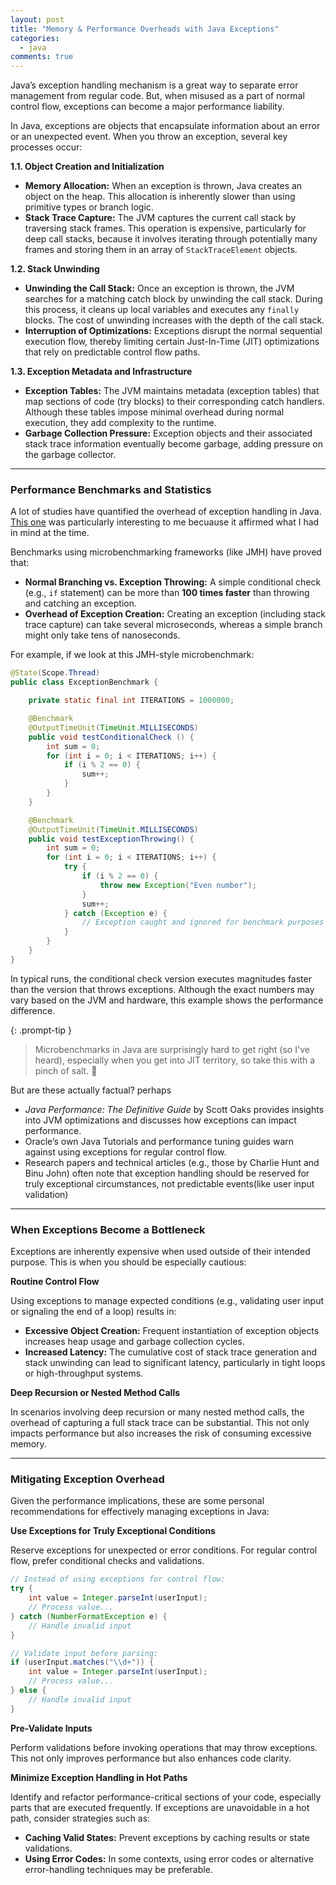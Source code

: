 ```yaml
---
layout: post
title: "Memory & Performance Overheads with Java Exceptions"
categories:
  - java
comments: true
--- 
```


Java’s exception handling mechanism is a great way to separate error management from regular code. But, when misused as a part of normal control flow, exceptions can become a major performance liability.

In Java, exceptions are objects that encapsulate information about an error or an unexpected event. When you throw an exception, several key processes occur:

**1.1. Object Creation and Initialization**

- **Memory Allocation:** When an exception is thrown, Java creates an object on the heap. This allocation is inherently slower than using primitive types or branch logic.
- **Stack Trace Capture:** The JVM captures the current call stack by traversing stack frames. This operation is expensive, particularly for deep call stacks, because it involves iterating through potentially many frames and storing them in an array of `StackTraceElement` objects.

**1.2. Stack Unwinding**

- **Unwinding the Call Stack:** Once an exception is thrown, the JVM searches for a matching catch block by unwinding the call stack. During this process, it cleans up local variables and executes any `finally` blocks. The cost of unwinding increases with the depth of the call stack.
- **Interruption of Optimizations:** Exceptions disrupt the normal sequential execution flow, thereby limiting certain Just-In-Time (JIT) optimizations that rely on predictable control flow paths.

**1.3. Exception Metadata and Infrastructure**

- **Exception Tables:** The JVM maintains metadata (exception tables) that map sections of code (try blocks) to their corresponding catch handlers. Although these tables impose minimal overhead during normal execution, they add complexity to the runtime.
- **Garbage Collection Pressure:** Exception objects and their associated stack trace information eventually become garbage, adding pressure on the garbage collector.

---

### Performance Benchmarks and Statistics

A lot of studies have quantified the overhead of exception handling in Java. [This one](https://shipilev.net/blog/2014/exceptional-performance/) was particularly interesting to me becuause it affirmed what I had in mind at the time.


Benchmarks using microbenchmarking frameworks (like JMH) have proved that:

- **Normal Branching vs. Exception Throwing:** A simple conditional check (e.g., `if` statement) can be more than **100 times faster** than throwing and catching an exception.
- **Overhead of Exception Creation:** Creating an exception (including stack trace capture) can take several microseconds, whereas a simple branch might only take tens of nanoseconds.

For example, if we look at this JMH-style microbenchmark:

```java
@State(Scope.Thread)
public class ExceptionBenchmark {

    private static final int ITERATIONS = 1000000;

    @Benchmark
    @OutputTimeUnit(TimeUnit.MILLISECONDS)
    public void testConditionalCheck () {
        int sum = 0;
        for (int i = 0; i < ITERATIONS; i++) {
            if (i % 2 == 0) {
                sum++;
            }
        }
    }

    @Benchmark
    @OutputTimeUnit(TimeUnit.MILLISECONDS)
    public void testExceptionThrowing() {
        int sum = 0;
        for (int i = 0; i < ITERATIONS; i++) {
            try {
                if (i % 2 == 0) {
                    throw new Exception("Even number");
                }
                sum++;
            } catch (Exception e) {
                // Exception caught and ignored for benchmark purposes
            }
        }
    }
}
```

In typical runs, the conditional check version executes magnitudes faster than the version that throws exceptions. Although the exact numbers may vary based on the JVM and hardware, this example shows the performance difference.

{: .prompt-tip }
> Microbenchmarks in Java are surprisingly hard to get right (so I've heard), especially when you get into JIT territory, so take this with a pinch of salt. 🙂



But are these actually factual? perhaps
- *Java Performance: The Definitive Guide* by Scott Oaks provides insights into JVM optimizations and discusses how exceptions can impact performance.
- Oracle’s own Java Tutorials and performance tuning guides warn against using exceptions for regular control flow.
- Research papers and technical articles (e.g., those by Charlie Hunt and Binu John) often note that exception handling should be reserved for truly exceptional circumstances, not predictable events(like user input validation)

---

### When Exceptions Become a Bottleneck

Exceptions are inherently expensive when used outside of their intended purpose. This is when you should be especially cautious:

**Routine Control Flow**

Using exceptions to manage expected conditions (e.g., validating user input or signaling the end of a loop) results in:

- **Excessive Object Creation:** Frequent instantiation of exception objects increases heap usage and garbage collection cycles.
- **Increased Latency:** The cumulative cost of stack trace generation and stack unwinding can lead to significant latency, particularly in tight loops or high-throughput systems.

**Deep Recursion or Nested Method Calls**

In scenarios involving deep recursion or many nested method calls, the overhead of capturing a full stack trace can be substantial. This not only impacts performance but also increases the risk of consuming excessive memory.

---

### Mitigating Exception Overhead

Given the performance implications, these are some personal recommendations for effectively managing exceptions in Java:

**Use Exceptions for Truly Exceptional Conditions**

Reserve exceptions for unexpected or error conditions. For regular control flow, prefer conditional checks and validations.

```java
// Instead of using exceptions for control flow:
try {
    int value = Integer.parseInt(userInput);
    // Process value...
} catch (NumberFormatException e) {
    // Handle invalid input
}

// Validate input before parsing:
if (userInput.matches("\\d+")) {
    int value = Integer.parseInt(userInput);
    // Process value...
} else {
    // Handle invalid input
}
```

**Pre-Validate Inputs**

Perform validations before invoking operations that may throw exceptions. This not only improves performance but also enhances code clarity.

**Minimize Exception Handling in Hot Paths**

Identify and refactor performance-critical sections of your code, especially parts that are executed frequently. If exceptions are unavoidable in a hot path, consider strategies such as:

- **Caching Valid States:** Prevent exceptions by caching results or state validations.
- **Using Error Codes:** In some contexts, using error codes or alternative error-handling techniques may be preferable.